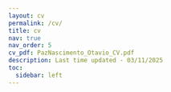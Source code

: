```yaml
---
layout: cv
permalink: /cv/
title: cv
nav: true
nav_order: 5
cv_pdf: PazNascimento_Otavio_CV.pdf
description: Last time updated - 03/11/2025
toc:
  sidebar: left
---
```

